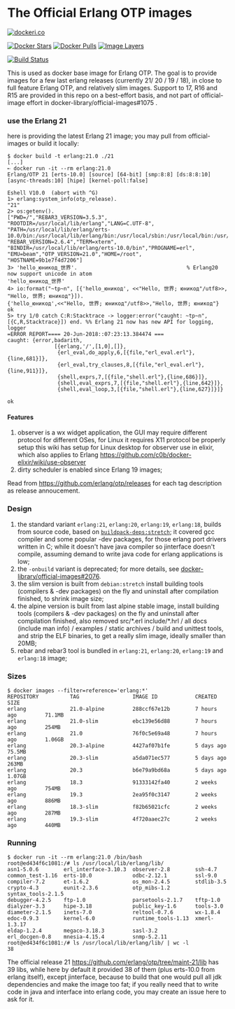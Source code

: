 # The Official Erlang OTP images

[![dockeri.co](http://dockeri.co/image/_/erlang)](https://hub.docker.com/_/erlang/)

[![Docker Stars](https://img.shields.io/docker/stars/_/erlang.svg?style=flat-square)](https://hub.docker.com/_/erlang/)
[![Docker Pulls](https://img.shields.io/docker/pulls/_/erlang.svg?style=flat-square)](https://hub.docker.com/_/erlang/)
[![Image Layers](https://badge.imagelayers.io/erlang:latest.svg)](https://imagelayers.io/?images=erlang:latest 'Show Image Layers at imagelayers.io')

[![Build Status](https://travis-ci.org/erlang/docker-erlang-otp.svg?branch=master)](https://travis-ci.org/erlang/docker-erlang-otp)

This is used as docker base image for Erlang OTP.
The goal is to provide images for a few last erlang releases (currently 21/ 20 / 19 / 18), in close to full feature Erlang OTP, and relatively slim images. Support to 17, R16 and R15 are provided in this repo on a best-effort basis, and not part of official-image effort in docker-library/official-images#1075 .

### use the Erlang 21

here is providing the latest Erlang 21 image; you may pull from official-images or build it locally:

```console
$ docker build -t erlang:21.0 ./21
[...]
➸ docker run -it --rm erlang:21.0
Erlang/OTP 21 [erts-10.0] [source] [64-bit] [smp:8:8] [ds:8:8:10] [async-threads:10] [hipe] [kernel-poll:false]

Eshell V10.0  (abort with ^G)
1> erlang:system_info(otp_release).
"21"
2> os:getenv().
["PWD=/","REBAR3_VERSION=3.5.3",
"ROOTDIR=/usr/local/lib/erlang","LANG=C.UTF-8",
"PATH=/usr/local/lib/erlang/erts-10.0/bin:/usr/local/lib/erlang/bin:/usr/local/sbin:/usr/local/bin:/usr/sbin:/usr/bin:/sbin:/bin",
"REBAR_VERSION=2.6.4","TERM=xterm",
"BINDIR=/usr/local/lib/erlang/erts-10.0/bin","PROGNAME=erl",
"EMU=beam","OTP_VERSION=21.0","HOME=/root",
"HOSTNAME=9b1e7f4d7206"]
3> 'hello_юникод_世界'.                                   % Erlang20 now support unicode in atom
'hello_юникод_世界'
4> io:format("~tp~n", [{'hello_юникод', <<"Hello, 世界; юникод"/utf8>>, "Hello, 世界; юникод"}]).
{'hello_юникод',<<"Hello, 世界; юникод"/utf8>>,"Hello, 世界; юникод"}
ok
5> try 1/0 catch C:R:Stacktrace -> logger:error("caught: ~tp~n", [{C,R,Stacktrace}]) end. %% Erlang 21 now has new API for logging, logger
=ERROR REPORT==== 20-Jun-2018::07:23:13.384474 ===
caught: {error,badarith,
               [{erlang,'/',[1,0],[]},
                {erl_eval,do_apply,6,[{file,"erl_eval.erl"},{line,681}]},
                {erl_eval,try_clauses,8,[{file,"erl_eval.erl"},{line,911}]},
                {shell,exprs,7,[{file,"shell.erl"},{line,686}]},
                {shell,eval_exprs,7,[{file,"shell.erl"},{line,642}]},
                {shell,eval_loop,3,[{file,"shell.erl"},{line,627}]}]}

ok
```

#### Features

1. observer is a wx widget application, the GUI may require different protocol
   for different OSes, for Linux it requires X11 protocol be properly setup
   this wiki has setup for Linux desktop for observer use in elixir, which also applies to Erlang
   https://github.com/c0b/docker-elixir/wiki/use-observer
2. dirty scheduler is enabled since Erlang 19 images;

Read from https://github.com/erlang/otp/releases for each tag description as release annoucement.

### Design

1. the standard variant `erlang:21`, `erlang:20`, `erlang:19`, `erlang:18`, builds from source code,
   based on [`buildpack-deps:stretch`](https://hub.docker.com/_/buildpack-deps/);
   it covered gcc compiler and some popular -dev packages, for those erlang port drivers written in C; while it doesn't have java compiler so jinterface doesn't compile, assuming demand to write java code for erlang applications is low;
2. the `-onbuild` variant is deprecated; for more details, see [docker-library/official-images#2076](https://github.com/docker-library/official-images/issues/2076).
3. the slim version is built from `debian:stretch` install building tools (compilers & -dev packages) on the fly and uninstall after compilation finished, to shrink image size;
4. the alpine version is built from last alpine stable image, install building tools (compilers & -dev packages) on the fly and uninstall after compilation finished, also removed src/\*.erl include/\*.hrl / all docs (include man info) / examples / static archives / build and unittest tools, and strip the ELF binaries, to get a really slim image, ideally smaller than 20MB;
5. rebar and rebar3 tool is bundled in `erlang:21`, `erlang:20`, `erlang:19` and `erlang:18` image;

### Sizes

```console
$ docker images --filter=reference='erlang:*'
REPOSITORY          TAG                 IMAGE ID            CREATED             SIZE
erlang              21.0-alpine         288ccf67e12b        7 hours ago         71.1MB
erlang              21.0-slim           ebc139e56d88        7 hours ago         254MB
erlang              21.0                76f0c5e69a48        7 hours ago         1.06GB
erlang              20.3-alpine         4427af07b1fe        5 days ago          75.5MB
erlang              20.3-slim           a5da071ec577        5 days ago          263MB
erlang              20.3                b6e79a9bd68a        5 days ago          1.07GB
erlang              18.3                91333142fa40        2 weeks ago         754MB
erlang              19.3                2ea95f0c3147        2 weeks ago         886MB
erlang              18.3-slim           f82b65021cfc        2 weeks ago         287MB
erlang              19.3-slim           4f720aaec27c        2 weeks ago         440MB
```

### Running

```console
$ docker run -it --rm erlang:21.0 /bin/bash
root@ed434f6c1081:/# ls /usr/local/lib/erlang/lib/
asn1-5.0.6        erl_interface-3.10.3  observer-2.8        ssh-4.7
common_test-1.16  erts-10.0             odbc-2.12.1         ssl-9.0
compiler-7.2      et-1.6.2              os_mon-2.4.5        stdlib-3.5
crypto-4.3        eunit-2.3.6           otp_mibs-1.2        syntax_tools-2.1.5
debugger-4.2.5    ftp-1.0               parsetools-2.1.7    tftp-1.0
dialyzer-3.3      hipe-3.18             public_key-1.6      tools-3.0
diameter-2.1.5    inets-7.0             reltool-0.7.6       wx-1.8.4
edoc-0.9.3        kernel-6.0            runtime_tools-1.13  xmerl-1.3.17
eldap-1.2.4       megaco-3.18.3         sasl-3.2
erl_docgen-0.8    mnesia-4.15.4         snmp-5.2.11
root@ed434f6c1081:/# ls /usr/local/lib/erlang/lib/ | wc -l
38
```

The official release 21 https://github.com/erlang/otp/tree/maint-21/lib has 39 libs, while here by default it provided 38 of them (plus erts-10.0 from erlang itself), except jinterface, because to build that one would pull all jdk dependencies and make the image too fat; if you really need that to write code in java and interface into erlang code, you may create an issue here to ask for it.
